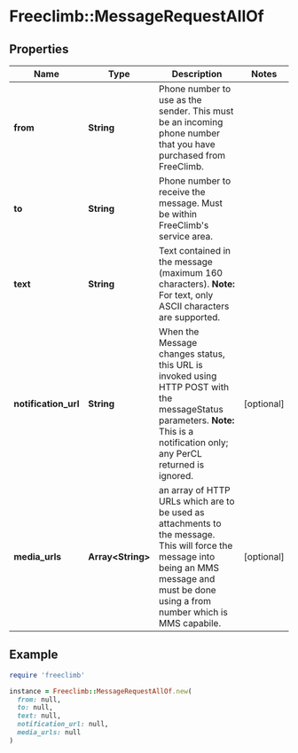 # Freeclimb::MessageRequestAllOf

## Properties

| Name | Type | Description | Notes |
| ---- | ---- | ----------- | ----- |
| **from** | **String** | Phone number to use as the sender. This must be an incoming phone number that you have purchased from FreeClimb. |  |
| **to** | **String** | Phone number to receive the message. Must be within FreeClimb&#39;s service area. |  |
| **text** | **String** | Text contained in the message (maximum 160 characters).   **Note:** For text, only ASCII characters are supported. |  |
| **notification_url** | **String** | When the Message changes status, this URL is invoked using HTTP POST with the messageStatus parameters.  **Note:** This is a notification only; any PerCL returned is ignored. | [optional] |
| **media_urls** | **Array&lt;String&gt;** | an array of HTTP URLs which are to be used as attachments to the message. This will force the message into being an MMS message and must be done using a from number which is MMS capabile. | [optional] |

## Example

```ruby
require 'freeclimb'

instance = Freeclimb::MessageRequestAllOf.new(
  from: null,
  to: null,
  text: null,
  notification_url: null,
  media_urls: null
)
```


